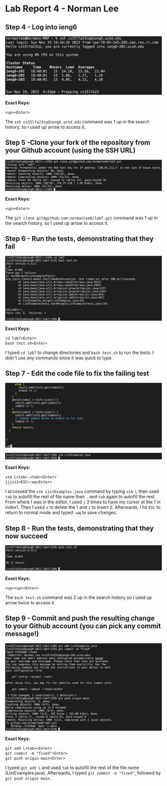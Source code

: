 # Lab Report 4 - Norman Lee

## Step 4 - Log into ieng6

![Image](step4.png)

**Exact Keys:** 
```
<up><Enter>
```

The `ssh cs15lfa23cp@ieng6.ucsd.edu` command was 1 up in the search history, so I used up arrow to access it. 

## Step 5 -Clone your fork of the repository from your Github account (using the SSH URL)

![Image](step5.png)

**Exact Keys:** 
```
<up><Enter>
```

The `git clone git@github.com:normanlee8/lab7.git` command was 1 up in the search history, so I used up arrow to access it. 

## Step 6 - Run the tests, demonstrating that they fail

![Image](step6.png)

**Exact Keys:** 
```
cd lab7<Enter>
bash test.sh<Enter>
```

I typed `cd lab7` to change directories and `bash test.sh` to run the tests. I didn't use any commands since it was quick to type.

## Step 7 - Edit the code file to fix the failing test

![Image](step7.png)

![Image](step7ag.png)

**Exact Keys:** 
```
vim L<tab>.<tab><Enter>
jjjxi2<ESC>:wq<Enter>
```

I accessed the `vim ListExamples.java` command by typing `vim L` then used `tab` to autofill the rest of file name then `.` and `tab` again to autofill the rest. From where I was in the editor, I used `j` 3 times to have my cursor at the 1 in index1. Then I used `x` to delete the 1 and `i` to insert 2. Afterwards, I hit `ESC` to return to normal mode and typed `:wq` to save changes.

## Step 8 - Run the tests, demonstrating that they now succeed

![Image](step8.png)

**Exact Keys:** 
```
<up><up><Enter>
```

The `bash test.sh` command was 2 up in the search history so I used up arrow twice to access it.

## Step 9 - Commit and push the resulting change to your Github account (you can pick any commit message!)

![Image](step9.png)

**Exact Keys:**
```
git add L<tab><Enter>
git commit -m "fixed"<Enter>
git push origin main<Enter>
```

I typed `git add L` and used `tab` to autofill the rest of the file name (ListExamples.java). Afterwards, I typed `git commit -m "fixed"`, followed by `git push origin main`.
